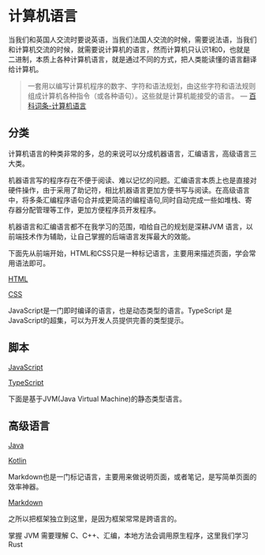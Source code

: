 # 计算机语言

当我们和英国人交流时要说英语，当我们法国人交流的时候，需要说法语，当我们和计算机交流的时候，就需要说计算机的语言，然而计算机只认识1和0，也就是二进制，本质上各种计算机语言，就是通过不同的方式，把人类能读懂的语言翻译给计算机。

> 一套用以编写计算机程序的数字、字符和语法规划，由这些字符和语法规则组成计算机各种指令（或各种语句）。这些就是计算机能接受的语言。 — [百科词条-计算机语言](https://baike.baidu.com/item/计算机语言/4456504?ivk_sa=1026860b)

## 分类

计算机语言的种类非常的多，总的来说可以分成机器语言，汇编语言，高级语言三大类。

机器语言写的程序存在不便于阅读、难以记忆的问题。汇编语言本质上也是直接对硬件操作，由于采用了助记符，相比机器语言更加方便书写与阅读。在高级语言中，将多条汇编程序语句合并成更简洁的编程语句,同时自动完成一些如堆栈、寄存器分配管理等工作，更加方便程序员开发程序。

机器语言和汇编语言都不在我学习的范围，咱给自己的规划是深耕JVM 语言，以前端技术作为辅助，让自己掌握的后端语言发挥最大的效能。

下面先从前端开始，HTML和CSS只是一种标记语言，主要用来描述页面，学会常用语法即可。

[HTML](./html/index.md)

[CSS](https://www.wolai.com/kYF449YNjhGBveC9Df1dUz)

JavaScript是一门即时编译的语言，也是动态类型的语言。TypeScript 是JavaScript的超集，可以为开发人员提供完善的类型提示。

## 脚本

[JavaScript](https://www.wolai.com/dYWxgKBXnTq6AqDBaVLaBW)

[TypeScript](https://www.wolai.com/8bqTV2o3wPHxCpTTTJ3HpA)

下面是基于JVM(Java Virtual Machine)的静态类型语言。

## 高级语言

[Java](https://www.wolai.com/w482gaHw7zBf9GJqTFy5Jd)

[Kotlin](https://www.wolai.com/rR8ZkdGzSo5vMVP9shw4ET)

Markdown也是一门标记语言，主要用来做说明页面，或者笔记，是写简单页面的效率神器。

[Markdown](https://www.wolai.com/pJcftmXSoffWnBmxWtQKZD)

之所以把框架独立到这里，是因为框架常常是跨语言的。

掌握 JVM 需要理解 C、C++、汇编，本地方法会调用原生程序，这里我们学习 Rust
